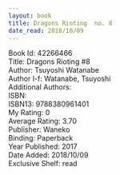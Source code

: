 ```yaml
---
layout: book
title: Dragons Rioting  no. 8
date_read: 2018/10/09
---
```


Book Id: 42266466<br />
Title: Dragons Rioting #8<br />
Author: Tsuyoshi Watanabe<br />
Author l-f: Watanabe, Tsuyoshi<br />
Additional Authors: <br />
ISBN: <br />
ISBN13: 9788380961401<br />
My Rating: 0<br />
Average Rating: 3.70<br />
Publisher: Waneko<br />
Binding: Paperback<br />
Year Published: 2017<br />
Date Added: 2018/10/09<br />
Exclusive Shelf: read<br />

